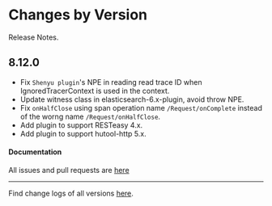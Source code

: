 Changes by Version
==================
Release Notes.

8.12.0
------------------
* Fix `Shenyu plugin`'s NPE in reading read trace ID when IgnoredTracerContext is used in the context.
* Update witness class in elasticsearch-6.x-plugin, avoid throw NPE.
* Fix `onHalfClose` using span operation name `/Request/onComplete` instead of the worng name `/Request/onHalfClose`.
* Add plugin to support RESTeasy 4.x.
* Add plugin to support hutool-http 5.x.

#### Documentation


All issues and pull requests are [here](https://github.com/apache/skywalking/milestone/138?closed=1)

------------------
Find change logs of all versions [here](changes).
